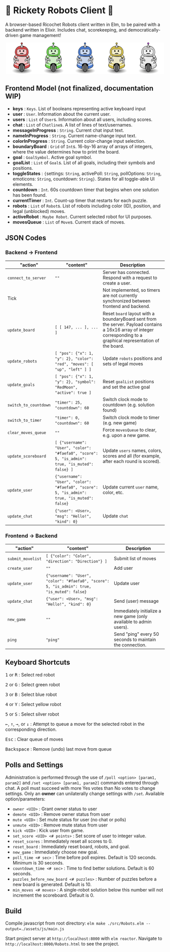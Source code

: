 # :robot: Rickety Robots Client :robot:
A browser-based Ricochet Robots client written in Elm, to be paired with a backend written in Elixir. Includes chat, scorekeeping, and democratically-driven game management!

<p align="center"><img src="assets/static/images/game/red-robot.png" width="100px" alt="" /><img src="assets/static/images/game/green-robot.png" width="100px" alt="" /><img src="assets/static/images/game/blue-robot.png" width="100px" alt="" /><img src="assets/static/images/game/yellow-robot.png" width="100px" alt="" /><img src="assets/static/images/game/silver-robot.png" width="100px" alt="" /></p>

## Frontend Model (not finalized, documentation WIP)
  * **keys** : `Keys`. List of booleans representing active keyboard input
  * **user** : `User`. Information about the current user.
  * **users** : `List` of `User`s. Information about all users, including scores.
  * **chat** : `List` of `Chatline`s. A list of lines of text/usernames.
  * **messageInProgress** : `String`. Current chat input text.
  * **nameInProgress** : `String`. Current name-change input text.
  * **colorInProgress** : `String`. Current color-change input selection.
  * **boundaryBoard** : `Grid` of `Int`s. 16-by-16 array of arrays of integers, where the value determines how to print the board.
  * **goal** : `GoalSymbol`. Active goal symbol.
  * **goalList** : `List` of `Goal`s. List of all goals, including their symbols and positions.
  * **toggleStates** : `{`settings: `String`, activePoll: `String`, pollOptions: `String`, emoticons: `String`, countdown: `String}`. States for all toggle-able UI elements.
  * **countdown** : `Int`. 60s countdown timer that begins when one solution has been found.
  * **currentTimer** : `Int`. Count-up timer that restarts for each puzzle.
  * **robots** : `List` of `Robot`s. List of robots including color (ID), position, and legal (unblocked) moves.
  * **activeRobot** : `Maybe Robot`. Current selected robot for UI purposes.
  * **movesQueue** : `List` of `Move`s. Current stack of moves.

## JSON Codes

### Backend -> Frontend
"action" | "content" | Description
-------- | --------- | -----------
`connect_to_server` | `""` | Server has connected. Respond with a request to create a user.
Tick| | Not implemented, so timers are not currently synchronized between frontend and backend.
`update_board`| `[ [ 147, ... ], ... ]` | Reset `board` layout with a boundaryBoard sent from the server. Payload contains a 16x16 array of integer corresponding to a graphical representation of the board.
`update_robots`| `[ "pos": {"x": 1, "y": 2}, "color": "red", "moves": [ "up", "left" ] ]` | Update `robots` positions and sets of legal moves
`update_goals`| `[ "pos": {"x": 1, "y": 2}, "symbol": "RedMoon", "active": true ]` | Reset `goalList` positions and set the active goal
`switch_to_countdown`| `"timer": 25, "countdown": 60` | Switch clock mode to countdown (e.g. solution found)
`switch_to_timer`| `"timer": 0, "countdown": 60` | Switch clock mode to timer (e.g. new game)
`clear_moves_queue`| `""` | Force `movesQueue` to clear, e.g. upon a new game.
`update_scoreboard`| `[ {"username": "User", "color": "#faefa0", "score": 5, "is_admin": true, "is_muted": false} ]` | Update `users` names, colors, scores and all (for example, after each round is scored).
`update_user`| `{"username": "User", "color": "#faefa0", "score": 5, "is_admin": true, "is_muted": false}` | Update current `user` name, color, etc.
`update_chat`| `{"user": <User>, "msg": "Hello!", "kind": 0}` | Update `chat`
  


### Frontend -> Backend
"action" | "content" | Description
-------- | --------- | -----------
`submit_movelist` | `[ {"color": "Color", "direction": "Direction"} ]`| Submit list of moves
`create_user` | `""` | Add user
`update_user` | `{"username": "User", "color": "#faefa0", "score": 5, "is_admin": true, "is_muted": false}` | Update user
`update_chat` | `{"user": <User>, "msg": "Hello!", "kind": 0}` | Send (user) message
`new_game` | `""` | Immediately initialize a new game (only available to admin users).
`ping` | `"ping"` | Send "ping" every 50 seconds to maintain the connection.


## Keyboard Shortcuts
<kbd>1</kbd> or <kbd>R</kbd> : Select red robot

<kbd>2</kbd> or <kbd>G</kbd> : Select green robot

<kbd>3</kbd> or <kbd>B</kbd> : Select blue robot

<kbd>4</kbd> or <kbd>Y</kbd> : Select yellow robot

<kbd>5</kbd> or <kbd>S</kbd> : Select silver robot

<kbd>←</kbd>, <kbd>↑</kbd>, <kbd>→</kbd>, or <kbd>↓</kbd> : Attempt to queue a move for the selected robot in the corresponding direction.

<kbd>Esc</kbd> : Clear queue of moves

<kbd>Backspace</kbd> : Remove (undo) last move from queue

## Polls and Settings
Administration is performed through the use of `/poll <option> [param1, param2]` and `/set <option> [param1, param2]` commands entered through chat. A poll must succeed with more Yes votes than No votes to change settings. Only an **owner** can unilaterally change settings with `/set`. Available option/parameters:

 * `owner <UID>` : Grant owner status to user
 * `demote <UID>` : Remove owner status from user
 * `mute <UID>` : Set mute status for user (no chat or polls)
 * `unmute <UID>` : Remove mute status from user
 * `kick <UID>` : Kick user from game.
 * `set_score <UID> <# points>` : Set score of user to integer value.
 * `reset_scores` : Immediately reset all scores to 0.
 * `reset_board` : Immediately reset board, robots, and goal.
 * `new_game` : Immediately choose new goal.
 * `poll_time <# sec>` : Time before poll expires. Default is 120 seconds. Minimum is 30 seconds.
 * `countdown_time <# sec>` : Time to find better solutions. Default is 60 seconds.
 * `puzzles_before_new_board <# puzzles>` : Number of puzzles before a new board is generated. Default is 10.
 * `min_moves <# moves>` : A single-robot solution below this number will not increment the scoreboard. Default is 0.


## Build
Compile javascript from root directory: ```elm make ./src/Robots.elm --output=./assets/js/main.js```

Start project server at `http://localhost:8000` with ```elm reactor```. Navigate to `http://localhost:8000/Robots.html` to see the project.